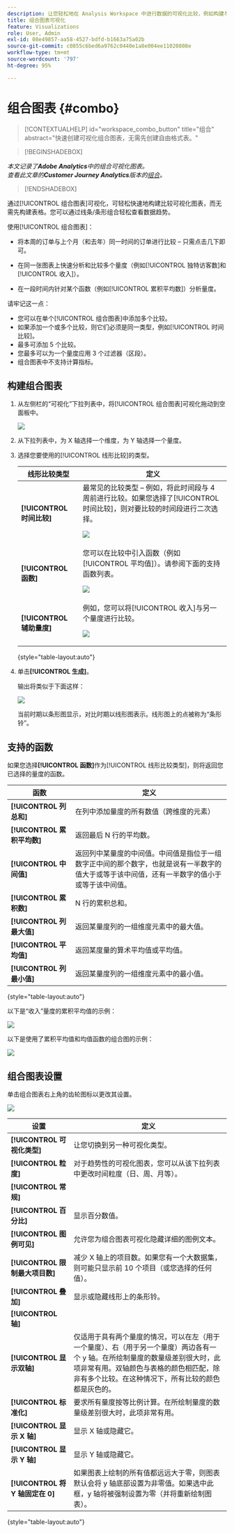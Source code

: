 ```yaml
---
description: 让您轻松地在 Analysis Workspace 中进行数据的可视化比较，例如构建与上个月、去年等的比较。
title: 组合图表可视化
feature: Visualizations
role: User, Admin
exl-id: 08e49857-aa58-4527-bdfd-b1663a75a02b
source-git-commit: c0855c6bed6a9762c0440e1a8e004ee11020808e
workflow-type: tm+mt
source-wordcount: '797'
ht-degree: 95%

---
```


# 组合图表 {#combo}

<!-- markdownlint-disable MD034 -->

>[!CONTEXTUALHELP]
>id="workspace_combo_button"
>title="组合"
>abstract="快速创建可视化组合图表，无需先创建自由格式表。"

<!-- markdownlint-enable MD034 -->


>[!BEGINSHADEBOX]

*本文记录了&#x200B;**Adobe Analytics**中的组合可视化图表。<br/>查看此文章的&#x200B;**Customer Journey Analytics**版本的[组合](https://experienceleague.adobe.com/en/docs/analytics-platform/using/cja-workspace/visualizations/combo-charts)。*

>[!ENDSHADEBOX]

通过[!UICONTROL 组合图表]可视化，可轻松快速地构建比较可视化图表，而无需先构建表格。您可以通过线条/条形组合轻松查看数据趋势。

使用[!UICONTROL 组合图表]：

* 将本周的订单与上个月（和去年）同一时间的订单进行比较 – 只需点击几下即可。

* 在同一张图表上快速分析和比较多个量度（例如[!UICONTROL 独特访客数]和[!UICONTROL 收入]）。

* 在一段时间内针对某个函数（例如[!UICONTROL 累积平均数]）分析量度。

请牢记这一点：

* 您可以在单个[!UICONTROL 组合图表]中添加多个比较。
* 如果添加一个或多个比较，则它们必须是同一类型，例如[!UICONTROL 时间比较]。
* 最多可添加 5 个比较。
* 您最多可以为一个量度应用 3 个过滤器（区段）。
* 组合图表中不支持计算指标。

## 构建组合图表

1. 从左侧栏的“可视化”下拉列表中，将[!UICONTROL 组合图表]可视化拖动到空面板中。

   ![](assets/combo-chart-build.png)

1. 从下拉列表中，为 X 轴选择一个维度，为 Y 轴选择一个量度。

1. 选择您要使用的[!UICONTROL 线形比较]的类型。

   | 线形比较类型 | 定义 |
   | --- | --- |
   | **[!UICONTROL 时间比较]** | 最常见的比较类型 – 例如，将此时间段与 4 周前进行比较。如果您选择了[!UICONTROL 时间比较]，则对要比较的时间段进行二次选择。<p>![](assets/combo-time-period.png) |
   | **[!UICONTROL 函数]** | 您可以在比较中引入函数（例如[!UICONTROL 平均值]）。请参阅下面的支持函数列表。<p>![](assets/combo-functions.png) |
   | **[!UICONTROL 辅助量度]** | 例如，您可以将[!UICONTROL 收入]与另一个量度进行比较。<p>![](assets/combo-2metrics.png) |

   {style="table-layout:auto"}

1. 单击&#x200B;**[!UICONTROL 生成]**。

   输出将类似于下面这样：

   ![](assets/combo-output.png)

   当前时期以条形图显示，对比时期以线形图表示。线形图上的点被称为“条形铃”。

## 支持的函数

如果您选择&#x200B;**[!UICONTROL 函数]**&#x200B;作为[!UICONTROL 线形比较类型]，则将返回您已选择的量度的函数。

| 函数 | 定义 |
| --- | --- |
| **[!UICONTROL 列总和]** | 在列中添加量度的所有数值（跨维度的元素） |
| **[!UICONTROL 累积平均数]** | 返回最后 N 行的平均数。 |
| **[!UICONTROL 中间值]** | 返回列中某量度的中间值。中间值是指位于一组数字正中间的那个数字，也就是说有一半数字的值大于或等于该中间值，还有一半数字的值小于或等于该中间值。 |
| **[!UICONTROL 累积数]** | N 行的累积总和。 |
| **[!UICONTROL 列最大值]** | 返回某量度列的一组维度元素中的最大值。 |
| **[!UICONTROL 平均值]** | 返回某度量的算术平均值或平均值。 |
| **[!UICONTROL 列最小值]** | 返回某量度列的一组维度元素中的最小值。 |

{style="table-layout:auto"}

以下是“收入”量度的累积平均值的示例：

![](assets/combo-cumul-avg.png)

以下是使用了累积平均值和均值函数的组合图的示例：

![](assets/combo-two-functions.png)

## 组合图表设置

单击组合图表右上角的齿轮图标以更改其设置。

![](assets/combo-settings.png)

| 设置 | 定义 |
| --- | --- |
| **[!UICONTROL 可视化类型]** | 让您切换到另一种可视化类型。 |
| **[!UICONTROL 粒度]** | 对于趋势性的可视化图表，您可以从该下拉列表中更改时间粒度（日、周、月等）。 |
| **[!UICONTROL 常规]** |  |
| **[!UICONTROL 百分比]** | 显示百分数值。 |
| **[!UICONTROL 图例可见]** | 允许您为组合图表可视化隐藏详细的图例文本。 |
| **[!UICONTROL 限制最大项目数]** | 减少 X 轴上的项目数。如果您有一个大数据集，则可能只显示前 10 个项目（或您选择的任何值）。 |
| **[!UICONTROL 叠加]** | 显示或隐藏线形上的条形铃。 |
| **[!UICONTROL 轴]** | |
| **[!UICONTROL 显示双轴]** | 仅适用于具有两个量度的情况，可以在左（用于一个量度）、右（用于另一个量度）两边各有一个 y 轴。在所绘制量度的数量级差别很大时，此项非常有用。双轴颜色与表格的颜色相匹配，除非有多个比较。在这种情况下，所有比较的颜色都是灰色的。 |
| **[!UICONTROL 标准化]** | 要求所有量度按等比例计算。在所绘制量度的数量级差别很大时，此项非常有用。 |
| **[!UICONTROL 显示 X 轴]** | 显示 X 轴或隐藏它。 |
| **[!UICONTROL 显示 Y 轴]** | 显示 Y 轴或隐藏它。 |
| **[!UICONTROL 将 Y 轴固定在 0]** | 如果图表上绘制的所有值都远远大于零，则图表默认会将 y 轴底部设置为非零值。如果选中此框，y 轴将被强制设置为零（并将重新绘制图表）。 |

{style="table-layout:auto"}
